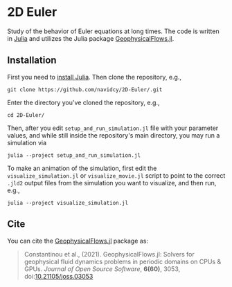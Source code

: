 # 2D Euler

Study of the behavior of Euler equations at long times. The code is written in [Julia](https://julialang.org) and utilizes the Julia package [GeophysicalFlows.jl](http://github.com/FourierFlows/GeophysicalFlows.jl).

## Installation

First you need to [install Julia](https://julialang.org/downloads/). Then clone the repository, e.g.,

```
git clone https://github.com/navidcy/2D-Euler/.git
```

Enter the directory you've cloned the repository, e.g., 

```
cd 2D-Euler/
```

Then, after you edit `setup_and_run_simulation.jl` file with your parameter values, and while still inside the repository's main directory, you may run a simulation via

```
julia --project setup_and_run_simulation.jl
```

To make an animation of the simulation, first edit the `visualize_simulation.jl` or `visualize_movie.jl` script to point to the correct `.jld2` output files from the simulation you want to visualize, and then run, e.g.,

```
julia --project visualize_simulation.jl
```

## Cite

You can cite the [GeophysicalFlows.jl](http://github.com/FourierFlows/GeophysicalFlows.jl) package as:

> Constantinou et al., (2021). GeophysicalFlows.jl: Solvers for geophysical fluid dynamics problems in periodic domains on CPUs & GPUs. _Journal of Open Source Software_, **6(60)**, 3053, doi:[10.21105/joss.03053](https://doi.org/10.21105/joss.03053)
